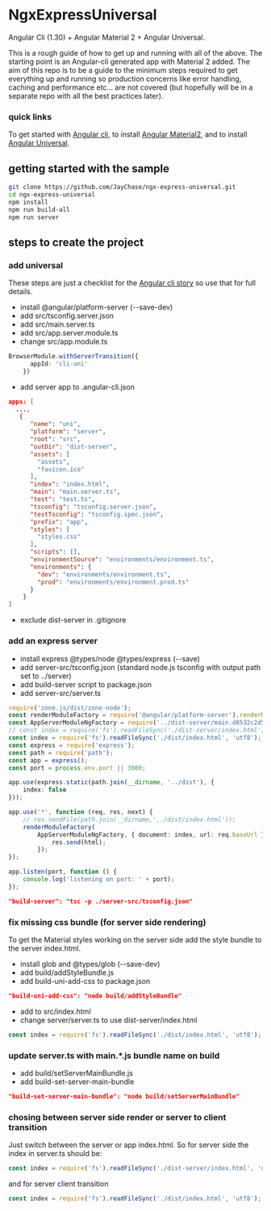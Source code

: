 # NgxExpressUniversal

Angular Cli (1.30) + Angular Material 2 + Angular Universal.

This is a rough guide of how to get up and running with all of the above. The starting point is an Angular-cli generated app with Material 2 added. The aim of this repo is to be a guide to the minimum steps required to get everything up and running so production concerns like error handling, caching and performance etc... are not covered (but hopefully will be in a separate repo with all the best practices later).

### quick links
To get started with [Angular cli](https://github.com/angular/angular-cli),
to install [Angular Material2](https://github.com/angular/material2/blob/master/guides/getting-started.md),
and to install [Angular Universal](https://github.com/angular/angular-cli/wiki/stories-universal-rendering).

## getting started with the sample

```bash
git clone https://github.com/JayChase/ngx-express-universal.git
cd ngx-express-universal
npm install
npm run build-all
npm run server
```

## steps to create the project

### add universal

These steps are just a checklist for the [Angular cli story](https://github.com/angular/angular-cli) so use that for full details.

* install @angular/platform-server (--save-dev)
* add src/tsconfig.server.json
* add src/main.server.ts
* add src/app.server.module.ts
* change src/app.module.ts

```typescript
BrowserModule.withServerTransition({
      appId: 'cli-uni'
    })
```

* add server app to .angular-cli.json

```json
apps: [
  ...,
   {
      "name": "uni",
      "platform": "server",
      "root": "src",
      "outDir": "dist-server",
      "assets": [
        "assets",
        "favicon.ico"
      ],
      "index": "index.html",
      "main": "main.server.ts",
      "test": "test.ts",
      "tsconfig": "tsconfig.server.json",
      "testTsconfig": "tsconfig.spec.json",
      "prefix": "app",
      "styles": [
        "styles.css"
      ],
      "scripts": [],
      "environmentSource": "environments/environment.ts",
      "environments": {
        "dev": "environments/environment.ts",
        "prod": "environments/environment.prod.ts"
      }
    }
]
```

* exclude dist-server in .gitignore 

### add an express server

* install express @types/node @types/express (--save)
* add server-src/tsconfig.json (standard node.js tsconfig with output path set to ../server)
* add build-server script to package.json
* add server-src/server.ts

```typescript
require('zone.js/dist/zone-node');
const renderModuleFactory = require('@angular/platform-server').renderModuleFactory;
const AppServerModuleNgFactory = require('../dist-server/main.d8532c2d5f13c00de031.bundle.js').AppServerModuleNgFactory; // bundle name set by npm script build-set-server-main-bundle
// const index = require('fs').readFileSync('./dist-server/index.html', 'utf8'); // for server side rendering
const index = require('fs').readFileSync('./dist/index.html', 'utf8'); // for server to client transition
const express = require('express');
const path = require('path');
const app = express();
const port = process.env.port || 3000;

app.use(express.static(path.join(__dirname, '../dist'), {
    index: false
}));

app.use('*', function (req, res, next) {
    // res.sendFile(path.join(__dirname,'../dist/index.html'));
    renderModuleFactory(
        AppServerModuleNgFactory, { document: index, url: req.baseUrl }).then(html => {
            res.send(html);
        });
});

app.listen(port, function () {
    console.log('listening on port: ' + port);
});
```

```json
"build-server": "tsc -p ./server-src/tsconfig.json"
```

### fix missing css bundle (for server side rendering)

To get the Material styles working on the server side add the style bundle to the server index.html.

* install glob and @types/glob (--save-dev)
* add build/addStyleBundle.js
* add build-uni-add-css to package.json

```json
"build-uni-add-css": "node build/addStyleBundle"
```

* add <!--css-bundle--> to src/index.html
* change server/server.ts to use dist-server/index.html

```typescript
const index = require('fs').readFileSync('./dist/index.html', 'utf8'); 
```

### update server.ts with main.*.js bundle name on build

* add build/setServerMainBundle.js
* add build-set-server-main-bundle

```json
"build-set-server-main-bundle": "node build/setServerMainBundle"
```

### chosing between server side render or server to client transition

Just switch between the server or app index.html. So for server side the index in server.ts should be:

```typescript
const index = require('fs').readFileSync('./dist-server/index.html', 'utf8');
```

and for server client transition

```typescript
const index = require('fs').readFileSync('./dist/index.html', 'utf8');
```


